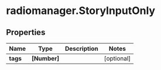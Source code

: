 # radiomanager.StoryInputOnly

## Properties
Name | Type | Description | Notes
------------ | ------------- | ------------- | -------------
**tags** | **[Number]** |  | [optional] 


